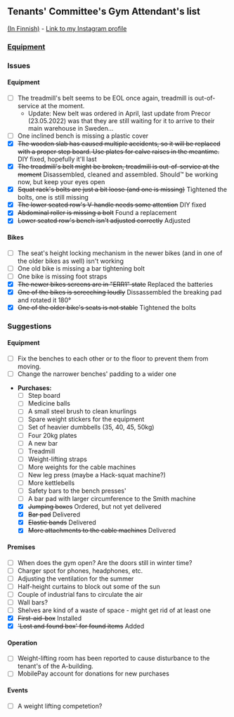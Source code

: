 ## Tenants' Committee's Gym Attendant's list
[(In Finnish)](README-FI.md) - [Link to my Instagram profile](https://www.instagram.com/s_u_n_d_e/)

### [Equipment](Items.md)

### Issues

#### Equipment
- [ ] The treadmill's belt seems to be EOL once again, treadmill is out-of-service at the moment.
   - Update: New belt was ordered in April, last update from Precor (23.05.2022) was that they are still waiting for it to arrive to their main warehouse in Sweden... 
- [ ] One inclined bench is missing a plastic cover
- [x] ~~The wooden slab has caused multiple accidents, so it will be replaced with a proper step board. Use plates for calve raises in the meantime.~~ DIY fixed, hopefully it'll last
- [x] ~~The treadmill's belt might be broken, treadmill is out-of-service at the moment~~ Disassembled, cleaned and assembled. Should™ be working now, but keep your eyes open
- [x] ~~Squat rack's bolts are just a bit loose (and one is missing)~~ Tightened the bolts, one is still missing
- [x] ~~The lower seated row's V-handle needs some attention~~ DIY fixed
- [x] ~~Abdominal roller is missing a bolt~~ Found a replacement
- [x] ~~Lower seated row's bench isn't adjusted correctly~~ Adjusted

#### Bikes
- [ ] The seat's height locking mechanism in the newer bikes (and in one of the older bikes as well) isn't working
- [ ] One old bike is missing a bar tightening bolt 
- [ ] One bike is missing foot straps
- [x] ~~The newer bikes screens are in "ERR1" state~~ Replaced the batteries
- [x] ~~One of the bikes is screeching loudly~~ Dissassembled the breaking pad and rotated it 180°
- [x] ~~One of the older bike's seats is not stable~~ Tightened the bolts

### Suggestions

#### Equipment
- [ ] Fix the benches to each other or to the floor to prevent them from moving.
- [ ] Change the narrower benches' padding to a wider one
- **Purchases:**
  - [ ] Step board
  - [ ] Medicine balls
  - [ ] A small steel brush to clean knurlings
  - [ ] Spare weight stickers for the equipment
  - [ ] Set of heavier dumbbells (35, 40, 45, 50kg)
  - [ ] Four 20kg plates
  - [ ] A new bar
  - [ ] Treadmill
  - [ ] Weight-lifting straps
  - [ ] More weights for the cable machines
  - [ ] New leg press (maybe a Hack-squat machine?)
  - [ ] More kettlebells
  - [ ] Safety bars to the bench presses'
  - [ ] A bar pad with larger circumference to the Smith machine
  - [x] ~~Jumping boxes~~ Ordered, but not yet delivered
  - [x] ~~Bar pad~~ Delivered 
  - [x] ~~Elastic bands~~ Delivered
  - [x] ~~More attachments to the cable machines~~ Delivered

#### Premises

- [ ] When does the gym open? Are the doors still in winter time?
- [ ] Charger spot for phones, headphones, etc.
- [ ] Adjusting the ventilation for the summer
- [ ] Half-height curtains to block out some of the sun
- [ ] Couple of industrial fans to circulate the air
- [ ] Wall bars?
- [ ] Shelves are kind of a waste of space - might get rid of at least one
- [x] ~~First-aid-box~~ Installed
- [x] ~~'Lost and found box' for found items~~ Added

#### Operation
- [ ] Weight-lifting room has been reported to cause disturbance to the tenant's of the A-building.
- [ ] MobilePay account for donations for new purchases

#### Events
- [ ] A weight lifting competetion? 
